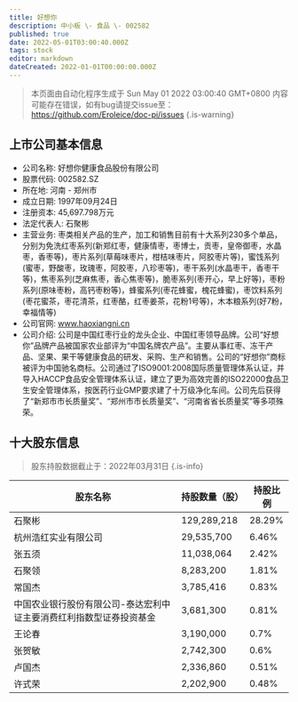 ```yaml
---
title: 好想你
description: 中小板 \- 食品 \- 002582
published: true
date: 2022-05-01T03:00:40.000Z
tags: stock
editor: markdown
dateCreated: 2022-01-01T00:00:00.000Z
---
```


> 本页面由自动化程序生成于 Sun May 01 2022 03:00:40 GMT+0800
> 内容可能存在错误，如有bug请提交issue至：https://github.com/Eroleice/doc-pi/issues
{.is-warning}

## 上市公司基本信息
- 公司名称: 好想你健康食品股份有限公司
- 股票代码: 002582.SZ
- 所在地: 河南 - 郑州市
- 成立日期: 1997年09月24日
- 注册资本: 45,697.798万元
- 法定代表人: 石聚彬
- 主营业务: 枣类相关产品的生产，加工和销售目前有十大系列230多个单品，分别为免洗红枣系列(新郑红枣，健康情枣，枣博士，贡枣，皇帝御枣，水晶枣，香枣等)，枣片系列(草莓味枣片，柑桔味枣片，阿胶枣片等)，蜜饯系列(蜜枣，野酸枣，玫瑰枣，阿胶枣，八珍枣等)，枣干系列(水晶枣干，香枣干等)，焦枣系列(芝麻焦枣，香心焦枣等)，脆枣系列(枣开心，早上好等)，枣粉系列(原味枣粉，高钙枣粉等)，蜂蜜系列(枣花蜂蜜，槐花蜂蜜)，枣饮料系列(枣花蜜茶，枣花清茶，红枣酪，红枣姜茶，花粉1号等)，木本粮系列(好7粉，幸福情等)
- 公司官网: www.haoxiangni.cn
- 公司介绍: 公司是中国红枣行业的龙头企业、中国红枣领导品牌。公司“好想你”品牌产品被国家农业部评为“中国名牌农产品”。主要从事红枣、冻干产品、坚果、果干等健康食品的研发、采购、生产和销售。公司的“好想你”商标被评为中国驰名商标。公司通过了ISO9001:2008国际质量管理体系认证，并导入HACCP食品安全管理体系认证，建立了更为高效完善的ISO22000食品卫生安全管理体系，按医药行业GMP要求建了十万级净化车间。公司先后获得了“新郑市市长质量奖”、“郑州市市长质量奖”、“河南省省长质量奖”等多项殊荣。


## 十大股东信息
> 股东持股数据截止于：2022年03月31日
{.is-info}

| 股东名称 | 持股数量（股） | 持股比例 |
| --- | --- | --- |
| 石聚彬 | 129,289,218 | 28.29% |
| 杭州浩红实业有限公司 | 29,535,700 | 6.46% |
| 张五须 | 11,038,064 | 2.42% |
| 石聚领 | 8,283,200 | 1.81% |
| 常国杰 | 3,785,416 | 0.83% |
| 中国农业银行股份有限公司-泰达宏利中证主要消费红利指数型证券投资基金 | 3,681,300 | 0.81% |
| 王论春 | 3,190,000 | 0.7% |
| 张贺敏 | 2,742,300 | 0.6% |
| 卢国杰 | 2,336,860 | 0.51% |
| 许式荣 | 2,202,900 | 0.48% |




